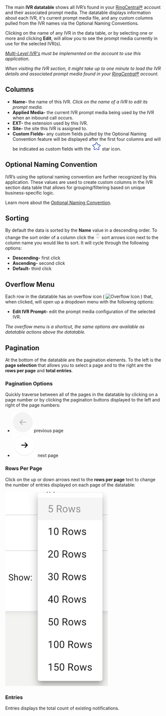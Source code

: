 The main **IVR datatable** shows all IVR’s found in your [RingCentral®](https://ringcentral.com) account and their associated prompt media. The datatable displays information about each IVR, it's current prompt media file, and any custom columns pulled from the IVR names via the Optional Naming Conventions.

Clicking on the name of any IVR in the data table, or by selecting one or more and clicking **Edit**, will allow you to see the prompt media currently in use for the selected IVR(s).

*[Multi-Level IVR's](https://support.ringcentral.com/article/6562.html) must be implemented on the account to use this application.*

*When visiting the IVR section, it might take up to one minute to load the IVR details and associated prompt media found in your [RingCentral®](https://ringcentral.com) account.*

## Columns
* **Name-** the name of this IVR. *Click on the name of a IVR to edit its prompt media.*
* **Applied Media-** the current IVR prompt media being used by the IVR when an inbound call occurs.
* **EXT-** the extension used by this IVR.
* **Site-** the site this IVR is assigned to.
* **Custom Fields-** any custom fields pulled by the Optional Naming Convention feature will be displayed after the first four columns and will be indicated as custom fields with the ![Star icon](../assets/star.svg "Star icon") star icon.

## Optional Naming Convention
IVR’s using the optional naming convention are further recognized by this application. These values are used to create custom columns in the IVR section data table that allows for grouping/filtering based on unique business-specific logic.

Learn more about the [Optional Naming Convention](ivr/optional-naming-convention).

## Sorting
By default the data is sorted by the **Name** value in a descending order. To change the sort order of a column click the ![Sort arrows icon](../assets/sort.svg "Sort arrows icon") sort arrows icon next to the column name you would like to sort. It will cycle through the following options:

* **Descending-** first click
* **Ascending-** second click
* **Default-** third click

## Overflow Menu
Each row in the datatable has an overflow icon ( ![Overflow Icon](../assets/overflow-icon.svg "Overflow Icon") ) that, when clicked, will open up a dropdown menu with the following options:

* **Edit IVR Prompt-** edit the prompt media configuration of the selected IVR.

*The overflow menu is a shortcut, the same options are available as datatable actions above the datatable.*

## Pagination
At the bottom of the datatable are the pagination elements. To the left is the **page selection** that allows you to select a page and to the right are the **rows per page** and **total entries**.

### Pagination Options
Quickly traverse between all of the pages in the datatable by clicking on a page number or by clicking the pagination buttons displayed to the left and right of the page numbers:

* ![Previous Page Icon](../assets/back.svg "Previous Page Icon") previous page
* ![Next Page Icon](../assets/next.svg "Next Page Icon") next page

### Rows Per Page
Click on the up or down arrows next to the **rows per page** text to change the number of entries displayed on each page of the datatable:

![Rows Per Page](../assets/rows-per-page.png "Rows Per Page")

### Entries
Entries displays the total count of existing notifications.